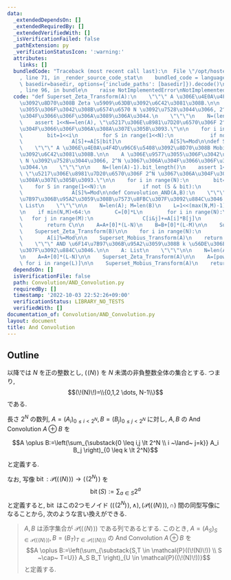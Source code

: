 ```yaml
---
data:
  _extendedDependsOn: []
  _extendedRequiredBy: []
  _extendedVerifiedWith: []
  _isVerificationFailed: false
  _pathExtension: py
  _verificationStatusIcon: ':warning:'
  attributes:
    links: []
  bundledCode: "Traceback (most recent call last):\n  File \"/opt/hostedtoolcache/Python/3.10.7/x64/lib/python3.10/site-packages/onlinejudge_verify/documentation/build.py\"\
    , line 71, in _render_source_code_stat\n    bundled_code = language.bundle(stat.path,\
    \ basedir=basedir, options={'include_paths': [basedir]}).decode()\n  File \"/opt/hostedtoolcache/Python/3.10.7/x64/lib/python3.10/site-packages/onlinejudge_verify/languages/python.py\"\
    , line 96, in bundle\n    raise NotImplementedError\nNotImplementedError\n"
  code: "def Superset_Zeta_Transform(A):\n    \"\"\" A \u306E\u4E0A\u4F4D\u96C6\u5408\
    \u3092\u8D70\u308B Zeta \u5909\u63DB\u3092\u6C42\u3081\u308B.\n\n    A \u306E\u9577\
    \u3055\u306F\u3042\u308B\u6574\u6570 N \u3092\u7528\u3044\u3066, 2^N \u3067\u306A\
    \u304F\u3066\u306F\u306A\u3089\u306A\u3044.\n    \"\"\"\n    N=(len(A)-1).bit_length()\n\
    \    assert 1<<N==len(A), \"\u5217\u306E\u8981\u7D20\u6570\u306F 2^N \u3067\u306A\
    \u304F\u3066\u306F\u306A\u308A\u307E\u305B\u3093.\"\n\n    for i in range(N):\n\
    \        bit=1<<i\n        for S in range(1<<N):\n            if not(S & bit):\n\
    \                A[S]+=A[S|bit]\n                A[S]%=Mod\n\ndef Superset_Mobius_Transform(A):\n\
    \    \"\"\" A \u306E\u4E0A\u4F4D\u96C6\u5408\u3092\u8D70\u308B Mobius \u5909\u63DB\
    \u3092\u6C42\u3081\u308B.\n\n    A \u306E\u9577\u3055\u306F\u3042\u308B\u6574\u6570\
    \ N \u3092\u7528\u3044\u3066, 2^N \u3067\u306A\u304F\u3066\u306F\u306A\u3089\u306A\
    \u3044.\n    \"\"\"\n\n    N=(len(A)-1).bit_length()\n    assert 1<<N==len(A),\
    \ \"\u5217\u306E\u8981\u7D20\u6570\u306F 2^N \u3067\u306A\u304F\u3066\u306F\u306A\
    \u308A\u307E\u305B\u3093.\"\n\n    for i in range(N):\n        bit=1<<i\n    \
    \    for S in range(1<<N):\n            if not (S & bit):\n                A[S]-=A[S|bit]\n\
    \                A[S]%=Mod\n\ndef Convolution_AND(A,B):\n    \"\"\" AND \u6F14\
    \u7B97\u306B\u95A2\u3059\u308B\u7573\u8FBC\u307F\u3092\u884C\u3046.\n\n    A,B:\
    \ List\n    \"\"\"\n\n    N=len(A); M=len(B)\n    L=1<<(max(N,M)-1).bit_length()\n\
    \n    if min(N,M)<64:\n        C=[0]*L\n        for i in range(N):\n         \
    \   for j in range(M):\n                C[i&j]+=A[i]*B[j]\n                C[i&j]%=Mod\n\
    \        return C\n\n    A=A+[0]*(L-N)\n    B=B+[0]*(L-M)\n\n    Superset_Zeta_Transform(A)\n\
    \    Superset_Zeta_Transform(B)\n\n    for i in range(N):\n        A[i]*=B[i]\n\
    \        A[i]%=Mod\n\n    Superset_Mobius_Transform(A)\n    return A\n\ndef Convolution_Power_AND(A,k):\n\
    \    \"\"\" AND \u6F14\u7B97\u306B\u95A2\u3059\u308B k \u56DE\u306E\u7573\u8FBC\
    \u307F\u3092\u884C\u3046.\n\n    A: List\n    \"\"\"\n\n    N=len(A)\n    L=1<<(N-1).bit_length()\n\
    \n    A=A+[0]*(L-N)\n\n    Superset_Zeta_Transform(A)\n\n    A=[pow(A[i],k,Mod)\
    \ for i in range(L)]\n\n    Superset_Mobius_Transform(A)\n    return A\n\nMod=998244353"
  dependsOn: []
  isVerificationFile: false
  path: Convolution/AND_Convolution.py
  requiredBy: []
  timestamp: '2022-10-03 22:52:26+09:00'
  verificationStatus: LIBRARY_NO_TESTS
  verifiedWith: []
documentation_of: Convolution/AND_Convolution.py
layout: document
title: And Convolution
---
```


## Outline

以降では $N$ を正の整数とし, $(\!(N)\!)$ を $N$ 未満の非負整数全体の集合とする. つまり,
$$(\!(N)\!)=\\{0,1,2 \dots, N-1\\}$$
である.

長さ $2^N$ の数列, $A=(A_i)_{0 \leq i \lt 2^N}, B=(B_j)_{0 \leq j \lt 2^N}$ に対し, $A,B$ の And Convolution $A \oplus B$ を

$$A \oplus B:=\left(\sum_{\substack{0 \leq i,j \lt 2^N \\ i ~\land~ j=k}} A_i B_j \right)_{0 \leq k \lt 2^N}$$

と定義する.

なお, 写像 $\operatorname{bit}: \mathcal{P}((\!(N)\!)) \to (\!(2^N)\!)$ を
$$\operatorname{bit}(S):=\sum_{a \in S} 2^a$$
と定義すると, $\operatorname{bit}$ はこの2つモノイド $((\!(2^N)\!), \land), (\mathcal{P}((\!(N)\!)), \cap)$ 間の同型写像になることから, 次のような言い換えができる.

> $A,B$ は添字集合が $\mathcal{P}((\!(N)\!))$ である列であるとする.
> このとき, $A=(A_S)_{S \in \mathcal{P}((\!(N)\!))}, B=(B_T)_{T \in \mathcal{P}((\!(N)\!))}$ の And Convolution $A \oplus B$ を
> $$A \oplus B:=\left(\sum_{\substack{S,T \in \mathcal{P}((\!(N)\!)) \\ S ~\cap~ T=U}} A_S B_T \right)_{U \in \mathcal{P}((\!(N)\!))}$$
> と定義する.
